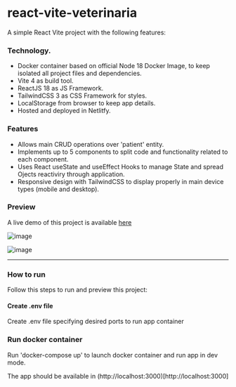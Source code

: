 # react-vite-veterinaria
A simple React Vite project with the following features:

### Technology.

- Docker container based on official Node 18 Docker Image, to keep isolated all project files and dependencies.
- Vite 4 as build tool.
- ReactJS 18 as JS Framework.
- TailwindCSS 3 as CSS Framework for styles.
- LocalStorage from browser to keep app details.
- Hosted and deployed in Netlitfy.

### Features

- Allows main CRUD operations over 'patient' entity.
- Implements up to 5 components to split code and functionality related to each component.
- Uses React useState and useEffect Hooks to manage State and spread Ojects reactiviry through application.
- Responsive design with TailwindCSS to display properly in main device types (mobile and desktop).


### Preview

A live demo of this project is available [here](https://react-vite-veterinaria-salvadorweb89.netlify.app)

![image](https://github.com/salvadorweb89/react-vite-veterinaria/assets/9569430/32f7bcbc-fcfa-4547-81e8-b7ac4632ad7d)

![image](https://github.com/salvadorweb89/react-vite-veterinaria/assets/9569430/ee20f0bb-7116-42e2-95af-e89463d5d32d)

***

### How to run

Follow this steps to run and preview this project:

#### Create .env file
Create .env file specifying desired ports to run app container

### Run docker container
Run 'docker-compose up' to launch docker container and run app in dev mode.

The app should be available in (http://localhost:3000)[http://localhost:3000]


